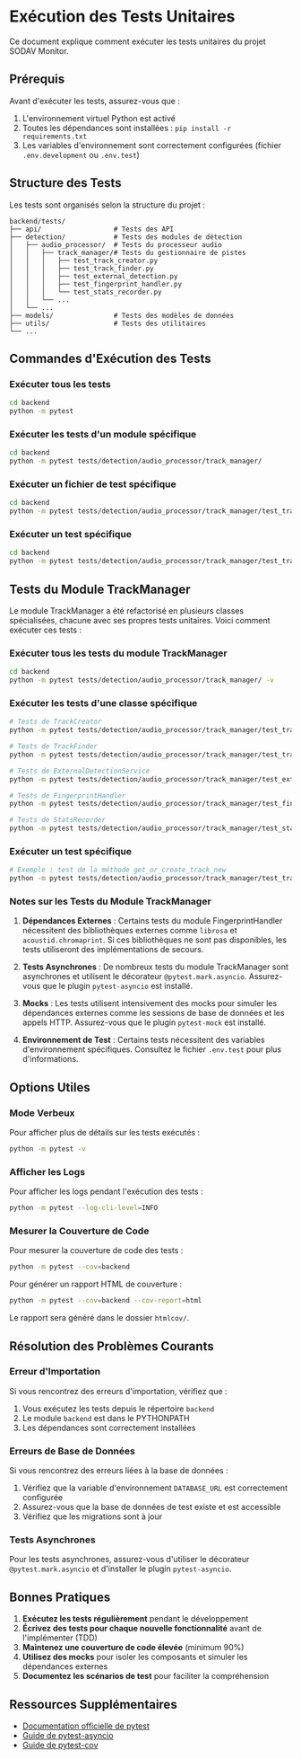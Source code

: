 # Exécution des Tests Unitaires

Ce document explique comment exécuter les tests unitaires du projet SODAV Monitor.

## Prérequis

Avant d'exécuter les tests, assurez-vous que :

1. L'environnement virtuel Python est activé
2. Toutes les dépendances sont installées : `pip install -r requirements.txt`
3. Les variables d'environnement sont correctement configurées (fichier `.env.development` ou `.env.test`)

## Structure des Tests

Les tests sont organisés selon la structure du projet :

```
backend/tests/
├── api/                  # Tests des API
├── detection/            # Tests des modules de détection
│   ├── audio_processor/  # Tests du processeur audio
│   │   ├── track_manager/# Tests du gestionnaire de pistes
│   │   │   ├── test_track_creator.py
│   │   │   ├── test_track_finder.py
│   │   │   ├── test_external_detection.py
│   │   │   ├── test_fingerprint_handler.py
│   │   │   └── test_stats_recorder.py
│   │   └── ...
│   └── ...
├── models/               # Tests des modèles de données
├── utils/                # Tests des utilitaires
└── ...
```

## Commandes d'Exécution des Tests

### Exécuter tous les tests

```bash
cd backend
python -m pytest
```

### Exécuter les tests d'un module spécifique

```bash
cd backend
python -m pytest tests/detection/audio_processor/track_manager/
```

### Exécuter un fichier de test spécifique

```bash
cd backend
python -m pytest tests/detection/audio_processor/track_manager/test_track_creator.py
```

### Exécuter un test spécifique

```bash
cd backend
python -m pytest tests/detection/audio_processor/track_manager/test_track_creator.py::test_get_or_create_artist_new
```

## Tests du Module TrackManager

Le module TrackManager a été refactorisé en plusieurs classes spécialisées, chacune avec ses propres tests unitaires. Voici comment exécuter ces tests :

### Exécuter tous les tests du module TrackManager

```bash
cd backend
python -m pytest tests/detection/audio_processor/track_manager/ -v
```

### Exécuter les tests d'une classe spécifique

```bash
# Tests de TrackCreator
python -m pytest tests/detection/audio_processor/track_manager/test_track_creator.py -v

# Tests de TrackFinder
python -m pytest tests/detection/audio_processor/track_manager/test_track_finder.py -v

# Tests de ExternalDetectionService
python -m pytest tests/detection/audio_processor/track_manager/test_external_detection.py -v

# Tests de FingerprintHandler
python -m pytest tests/detection/audio_processor/track_manager/test_fingerprint_handler.py -v

# Tests de StatsRecorder
python -m pytest tests/detection/audio_processor/track_manager/test_stats_recorder.py -v
```

### Exécuter un test spécifique

```bash
# Exemple : test de la méthode get_or_create_track_new
python -m pytest tests/detection/audio_processor/track_manager/test_track_creator.py::test_get_or_create_track_new -v
```

### Notes sur les Tests du Module TrackManager

1. **Dépendances Externes** : Certains tests du module FingerprintHandler nécessitent des bibliothèques externes comme `librosa` et `acoustid.chromaprint`. Si ces bibliothèques ne sont pas disponibles, les tests utiliseront des implémentations de secours.

2. **Tests Asynchrones** : De nombreux tests du module TrackManager sont asynchrones et utilisent le décorateur `@pytest.mark.asyncio`. Assurez-vous que le plugin `pytest-asyncio` est installé.

3. **Mocks** : Les tests utilisent intensivement des mocks pour simuler les dépendances externes comme les sessions de base de données et les appels HTTP. Assurez-vous que le plugin `pytest-mock` est installé.

4. **Environnement de Test** : Certains tests nécessitent des variables d'environnement spécifiques. Consultez le fichier `.env.test` pour plus d'informations.

## Options Utiles

### Mode Verbeux

Pour afficher plus de détails sur les tests exécutés :

```bash
python -m pytest -v
```

### Afficher les Logs

Pour afficher les logs pendant l'exécution des tests :

```bash
python -m pytest --log-cli-level=INFO
```

### Mesurer la Couverture de Code

Pour mesurer la couverture de code des tests :

```bash
python -m pytest --cov=backend
```

Pour générer un rapport HTML de couverture :

```bash
python -m pytest --cov=backend --cov-report=html
```

Le rapport sera généré dans le dossier `htmlcov/`.

## Résolution des Problèmes Courants

### Erreur d'Importation

Si vous rencontrez des erreurs d'importation, vérifiez que :

1. Vous exécutez les tests depuis le répertoire `backend`
2. Le module `backend` est dans le PYTHONPATH
3. Les dépendances sont correctement installées

### Erreurs de Base de Données

Si vous rencontrez des erreurs liées à la base de données :

1. Vérifiez que la variable d'environnement `DATABASE_URL` est correctement configurée
2. Assurez-vous que la base de données de test existe et est accessible
3. Vérifiez que les migrations sont à jour

### Tests Asynchrones

Pour les tests asynchrones, assurez-vous d'utiliser le décorateur `@pytest.mark.asyncio` et d'installer le plugin `pytest-asyncio`.

## Bonnes Pratiques

1. **Exécutez les tests régulièrement** pendant le développement
2. **Écrivez des tests pour chaque nouvelle fonctionnalité** avant de l'implémenter (TDD)
3. **Maintenez une couverture de code élevée** (minimum 90%)
4. **Utilisez des mocks** pour isoler les composants et simuler les dépendances externes
5. **Documentez les scénarios de test** pour faciliter la compréhension

## Ressources Supplémentaires

- [Documentation officielle de pytest](https://docs.pytest.org/)
- [Guide de pytest-asyncio](https://pytest-asyncio.readthedocs.io/en/latest/)
- [Guide de pytest-cov](https://pytest-cov.readthedocs.io/en/latest/)
